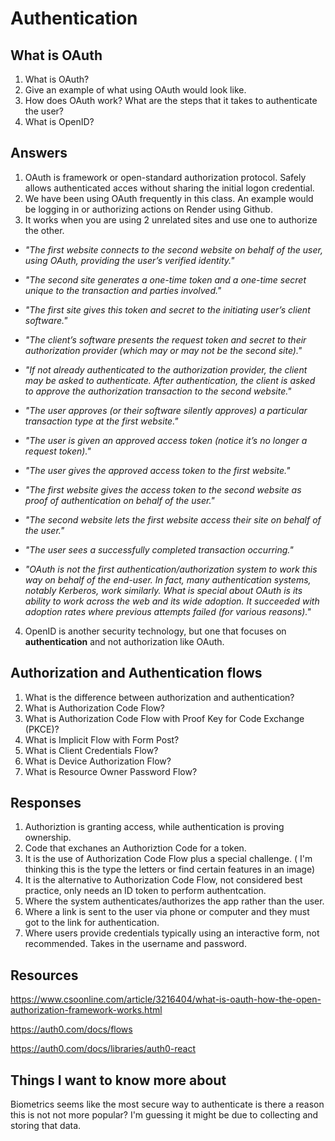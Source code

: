 # Authentication

## What is OAuth

1. What is OAuth?
2. Give an example of what using OAuth would look like.
3. How does OAuth work? What are the steps that it takes to authenticate the user?
4. What is OpenID?

## Answers

1. OAuth is framework or open-standard authorization protocol. Safely allows authenticated acces without sharing the initial logon credential.
2. We have been using OAuth frequently in this class. An example would be logging in or authorizing actions on Render using Github.
3. It works when you are using 2 unrelated sites and use one to authorize the other.

- *"The first website connects to the second website on behalf of the user, using OAuth, providing the user’s verified identity."*

- *"The second site generates a one-time token and a one-time secret unique to the transaction and parties involved."*

- *"The first site gives this token and secret to the initiating user’s client software."*

- *"The client’s software presents the request token and secret to their authorization provider (which may or may not be the second site)."*

- *"If not already authenticated to the authorization provider, the client may be asked to authenticate. After authentication, the client is asked to approve the authorization transaction to the second website."*

- *"The user approves (or their software silently approves) a particular transaction type at the first website."*

- *"The user is given an approved access token (notice it’s no longer a request token)."*

- *"The user gives the approved access token to the first website."*

- *"The first website gives the access token to the second website as proof of authentication on behalf of the user."*

- *"The second website lets the first website access their site on behalf of the user."*

- *"The user sees a successfully completed transaction occurring."*

- *"OAuth is not the first authentication/authorization system to work this way on behalf of the end-user. In fact, many authentication systems, notably Kerberos, work similarly. What is special about OAuth is its ability to work across the web and its wide adoption. It succeeded with adoption rates where previous attempts failed (for various reasons)."*

4. OpenID is another security technology, but one that focuses on **authentication** and not authorization like OAuth.

## Authorization and Authentication flows

1. What is the difference between authorization and authentication?
2. What is Authorization Code Flow?
3. What is Authorization Code Flow with Proof Key for Code Exchange (PKCE)?
4. What is Implicit Flow with Form Post?
5. What is Client Credentials Flow?
6. What is Device Authorization Flow?
7. What is Resource Owner Password Flow?

## Responses

1. Authoriztion is granting access, while authentication is proving ownership.
2. Code that exchanes an Authoriztion Code for a token.
3. It is the use of Authorization Code Flow plus a special challenge. ( I'm thinking this is the type the letters or find certain features in an image)
4. It is the alternative to Authorization Code Flow, not considered best practice, only needs an ID token to perform authentcation.
5. Where the system authenticates/authorizes the app rather than the user.
6. Where a link is sent to the user via phone or computer and they must got to the link for authentication.
7. Where users provide credentials typically using an interactive form, not recommended. Takes in the username and password.

## Resources

<https://www.csoonline.com/article/3216404/what-is-oauth-how-the-open-authorization-framework-works.html>

<https://auth0.com/docs/flows>

<https://auth0.com/docs/libraries/auth0-react>

## Things I want to know more about

Biometrics seems like the most secure way to authenticate is there a reason this is not not more popular? I'm guessing it might be due to collecting and storing that data.
